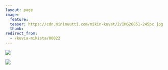 ```yaml
---
layout: page
image:
  feature:
  teaser: https://cdn.minimuutti.com/mikin-kuvat/2/IMG26851-245px.jpg
  thumb:
redirect_from:
  - /kuvia-mikista/00022
---
```


![](https://cdn.minimuutti.com/mikin-kuvat/2/IMG26855-800px.jpg)

![](https://cdn.minimuutti.com/mikin-kuvat/2/IMG26851-800px.jpg)
